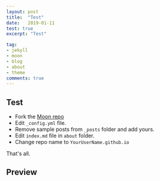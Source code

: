 ```yaml
---
layout: post
title:  "Test"
date:   2019-01-11
test: true
excerpt: "Test"

tag:
- jekyll 
- moon
- blog
- about
- theme
comments: true
---
```



## Test
* Fork the [Moon repo](https://github.com/TaylanTatli/Moon/fork)
* Edit `_config.yml` file.
* Remove sample posts from `_posts` folder and add yours.
* Edit `index.md` file in `about` folder.
* Change repo name to `YourUserName.github.io`    
     
That's all.

## Preview
